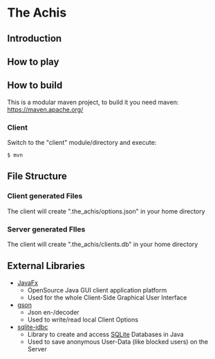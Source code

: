 # The Achis
## Introduction
## How to play
## How to build
This is a modular maven project, to build it you need maven:
https://maven.apache.org/
### Client
Switch to the "client" module/directory and execute:
```shell script
$ mvn
```
## File Structure
### Client generated Files
The client will create ".the_achis/options.json" in your home directory
### Server generated FIles
The client will create ".the_achis/clients.db" in your home directory
## External Libraries
* [JavaFx]
  * OpenSource Java GUI client application platform
  * Used for the whole Client-Side Graphical User Interface
* [gson]
  * Json en-/decoder
  * Used to write/read local Client Options
* [sqlite-jdbc]
  * Library to create and access [SQLite] Databases in Java
  * Used to save anonymous User-Data (like blocked users) on the Server

[JavaFx]: https://openjfx.io/
[gson]: https://github.com/google/gson
[sqlite-jdbc]: https://github.com/xerial/sqlite-jdbc
[SQLite]: https://www.sqlite.org/index.html